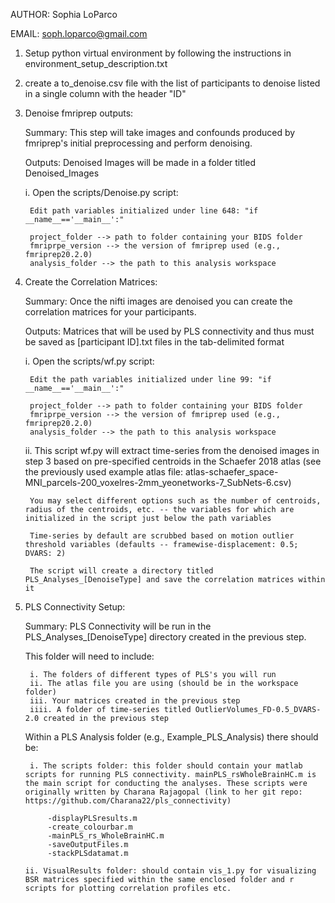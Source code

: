 AUTHOR: Sophia LoParco

EMAIL: soph.loparco@gmail.com

1) Setup python virtual environment by following the instructions in environment_setup_description.txt

2) create a to_denoise.csv file with the list of participants to denoise listed in a single column with the header "ID"

3) Denoise fmriprep outputs:

    Summary: This step will take images and confounds produced by fmriprep's initial preprocessing and perform denoising. 
    
    Outputs: Denoised Images will be made in a folder titled Denoised_Images

    i. Open the scripts/Denoise.py script: 
        

        Edit path variables initialized under line 648: "if __name__=='__main__':"

        project_folder --> path to folder containing your BIDS folder
        fmriprpe_version --> the version of fmriprep used (e.g., fmriprep20.2.0)
        analysis_folder --> the path to this analysis workspace

4) Create the Correlation Matrices: 
    
    Summary: Once the nifti images are denoised you can create the correlation matrices for your participants. 
    
    Outputs: Matrices that will be used by PLS connectivity and thus must be saved as [participant ID].txt files in the tab-delimited format 
 
    i. Open the scripts/wf.py script:
        

        Edit the path variables initialized under line 99: "if __name__=='__main__':"

        project_folder --> path to folder containing your BIDS folder
        fmriprpe_version --> the version of fmriprep used (e.g., fmriprep20.2.0)
        analysis_folder --> the path to this analysis workspace

    ii. This script wf.py will extract time-series from the denoised images in step 3 based on pre-specified centroids in the Schaefer 2018 atlas (see the previously used example atlas file: atlas-schaefer_space-MNI_parcels-200_voxelres-2mm_yeonetworks-7_SubNets-6.csv)
    
        You may select different options such as the number of centroids, radius of the centroids, etc. -- the variables for which are initialized in the script just below the path variables
    
        Time-series by default are scrubbed based on motion outlier threshold variables (defaults -- framewise-displacement: 0.5; DVARS: 2)
    
        The script will create a directory titled PLS_Analyses_[DenoiseType] and save the correlation matrices within it


5) PLS Connectivity Setup: 
    
    Summary: PLS Connectivity will be run in the PLS_Analyses_[DenoiseType] directory created in the previous step. 
    
    This folder will need to include:

        i. The folders of different types of PLS's you will run
        ii. The atlas file you are using (should be in the workspace folder)
        iii. Your matrices created in the previous step
        iiii. A folder of time-series titled OutlierVolumes_FD-0.5_DVARS-2.0 created in the previous step

    Within a PLS Analysis folder (e.g., Example_PLS_Analysis) there should be:

        i. The scripts folder: this folder should contain your matlab scripts for running PLS connectivity. mainPLS_rsWholeBrainHC.m is the main script for conducting the analyses. These scripts were originally written by Charana Rajagopal (link to her git repo: https://github.com/Charana22/pls_connectivity)

            -displayPLSresults.m
            -create_colourbar.m
            -mainPLS_rs_WholeBrainHC.m
            -saveOutputFiles.m
            -stackPLSdatamat.m

	   ii. VisualResults folder: should contain vis_1.py for visualizing BSR matrices specified within the same enclosed folder and r scripts for plotting correlation profiles etc.

        